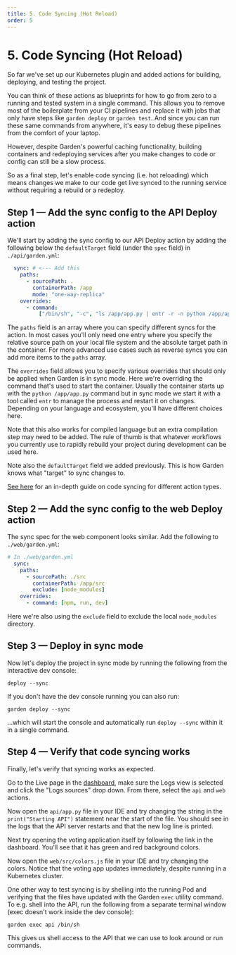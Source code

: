 ```yaml
---
title: 5. Code Syncing (Hot Reload)
order: 5
---
```


# 5. Code Syncing (Hot Reload)

So far we've set up our Kubernetes plugin and added actions for building, deploying, and testing the project.

You can think of these actions as blueprints for how to go from zero to a running and tested system in a single command. This allows you to remove most of the boilerplate from your CI pipelines and replace it with jobs that only have steps like `garden deploy` or `garden test`. And since you can run these same commands from anywhere, it's easy to debug these pipelines from the comfort of your laptop.

However, despite Garden's powerful caching functionality, building containers and redeploying services after you make changes to code or config can still be a slow process.

So as a final step, let's enable code syncing (i.e. hot reloading) which means changes we make to our code get live synced to the running service without requiring a rebuild or a redeploy.

## Step 1 — Add the sync config to the API Deploy action

We'll start by adding the sync config to our API Deploy action by adding the following below the `defaultTarget` field (under the  `spec` field) in `./api/garden.yml`:

```yaml
  sync: # <--- Add this
    paths:
      - sourcePath: .
        containerPath: /app
        mode: "one-way-replica"
    overrides:
      - command:
          ["/bin/sh", "-c", "ls /app/app.py | entr -r -n python /app/app.py"]
```

The `paths` field is an array where you can specify different syncs for the action. In most cases you'll only need one entry where you specify the relative source path on your local file system and the absolute target path in the container. For more advanced use cases such as reverse syncs you can add more items to the `paths` array.

The `overrides` field allows you to specify various overrides that should only be applied when Garden is in sync mode. Here we're overriding the command that's used to start the container. Usually the container starts up with the `python /app/app.py` command but in sync mode we start it with a tool called `entr` to manage the process and restart it on changes. Depending on your language and ecosystem, you'll have different choices here.

Note that this also works for compiled language but an extra compilation step may need to be added. The rule of thumb is that whatever workflows you currently use to rapidly rebuild your project during development can be used here.

Note also the `defaultTarget` field we added previously. This is how Garden knows what "target" to sync changes to.

[See here](../../guides/code-synchronization.md) for an in-depth guide on code syncing for different action types.

## Step 2 — Add the sync config to the web Deploy action

The sync spec for the web component looks similar. Add the following to `./web/garden.yml`:

```yaml
# In ./web/garden.yml
  sync:
    paths:
      - sourcePath: ./src
        containerPath: /app/src
        exclude: [node_modules]
    overrides:
      - command: [npm, run, dev]
```

Here we're also using the `exclude` field to exclude the local `node_modules` directory.

## Step 3 — Deploy in sync mode

Now let's deploy the project in sync mode by running the following from the interactive dev console:

```console
deploy --sync
```

If you don't have the dev console running you can also run:

```console
garden deploy --sync
```

...which will start the console and automatically run `deploy --sync` within it in a single command.

## Step 4 — Verify that code syncing works

Finally, let's verify that syncing works as expected.

Go to the Live page in the [dashboard](https://app.garden.io), make sure the Logs view is selected and click the "Logs sources" drop down. From there, select the `api` and `web` actions.

Now open the `api/app.py` file in your IDE and try changing the string in the `print("Starting API")` statement near the start of the file. You should see in the logs that the API server restarts and that the new log line is printed.

Next try opening the voting application itself by following the link in the dashboard. You'll see that it has green and red background colors.

Now open the `web/src/colors.js` file in your IDE and try changing the colors. Notice that the voting app updates immediately, despite running in a Kubernetes cluster.

One other way to test syncing is by shelling into the running Pod and verifying that the files have updated with the Garden `exec` utility command. To e.g. shell into the API, run the following from a separate terminal window (exec doesn't work inside the dev console):

```console
garden exec api /bin/sh
```

This gives us shell access to the API that we can use to look around or run commands.
